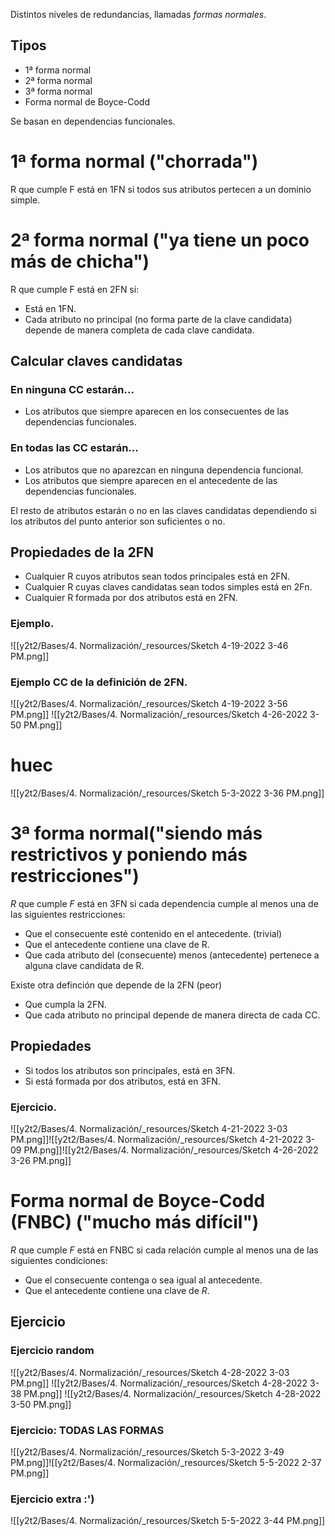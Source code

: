 Distintos niveles de redundancias, llamadas _formas normales_.

## Tipos
* 1ª forma normal
* 2ª forma normal
* 3ª forma normal
* Forma normal de Boyce-Codd


Se basan en dependencias funcionales.


# 1ª forma normal ("chorrada")
R que cumple F está en 1FN si todos sus atributos pertecen a un dominio simple.


# 2ª forma normal ("ya tiene un poco más de chicha")
R que cumple F está en 2FN si:
* Está en 1FN.
* Cada atributo no principal (no forma parte de la clave candidata) depende de manera completa de cada clave candidata.


## Calcular claves candidatas
### En ninguna CC estarán...
* Los atributos que siempre aparecen en los consecuentes de las dependencias funcionales.

### En todas las CC estarán...
* Los atributos que no aparezcan en ninguna dependencia funcional.
* Los atributos que siempre aparecen en el antecedente de las dependencias funcionales.

El resto de atributos estarán o no en las claves candidatas dependiendo si los atributos del punto anterior son suficientes o no.


## Propiedades de la 2FN

* Cualquier R cuyos atributos sean todos principales está en 2FN.
* Cualquier R cuyas claves candidatas sean todos simples está en 2Fn.
* Cualquier R formada por dos atributos está en 2FN.




### Ejemplo.

![[y2t2/Bases/4. Normalización/_resources/Sketch 4-19-2022 3-46 PM.png]]


### Ejemplo CC de la definición de 2FN.

![[y2t2/Bases/4. Normalización/_resources/Sketch 4-19-2022 3-56 PM.png]]
![[y2t2/Bases/4. Normalización/_resources/Sketch 4-26-2022 3-50 PM.png]]

# huec

![[y2t2/Bases/4. Normalización/_resources/Sketch 5-3-2022 3-36 PM.png]]

# 3ª forma normal("siendo más restrictivos y poniendo más restricciones")
$R$ que cumple $F$ está en 3FN si cada dependencia cumple al menos una de las siguientes restricciones:
* Que el consecuente esté contenido en el antecedente. (trivial)
* Que el antecedente contiene una clave de R.
* Que cada atributo del (consecuente) menos (antecedente) pertenece a alguna clave candidata de R.


Existe otra definción que depende de la 2FN (peor)
* Que cumpla la 2FN.
* Que cada atributo no principal depende de manera directa de cada CC.

## Propiedades
* Si todos los atributos son principales, está en 3FN.
* Si está formada por dos atributos, está en 3FN.



### Ejercicio.
![[y2t2/Bases/4. Normalización/_resources/Sketch 4-21-2022 3-03 PM.png]]![[y2t2/Bases/4. Normalización/_resources/Sketch 4-21-2022 3-09 PM.png]]![[y2t2/Bases/4. Normalización/_resources/Sketch 4-26-2022 3-26 PM.png]]



# Forma normal de Boyce-Codd (FNBC) ("mucho más difícil")
$R$ que cumple $F$ está en FNBC si cada relación cumple al menos una de las siguientes condiciones:
* Que el consecuente contenga o sea igual al antecedente.
* Que el antecedente contiene una clave de $R$.


## Ejercicio
### Ejercicio random
![[y2t2/Bases/4. Normalización/_resources/Sketch 4-28-2022 3-03 PM.png]]
![[y2t2/Bases/4. Normalización/_resources/Sketch 4-28-2022 3-38 PM.png]]
![[y2t2/Bases/4. Normalización/_resources/Sketch 4-28-2022 3-50 PM.png]]


### Ejercicio: TODAS LAS FORMAS
![[y2t2/Bases/4. Normalización/_resources/Sketch 5-3-2022 3-49 PM.png]]![[y2t2/Bases/4. Normalización/_resources/Sketch 5-5-2022 2-37 PM.png]]


### Ejercicio extra :')
![[y2t2/Bases/4. Normalización/_resources/Sketch 5-5-2022 3-44 PM.png]]
